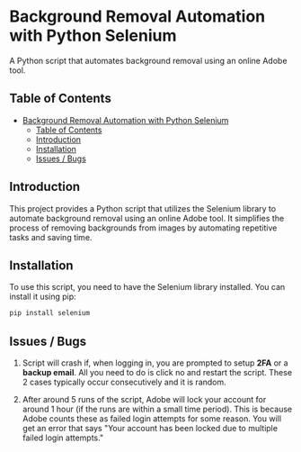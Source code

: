 # Background Removal Automation with Python Selenium

A Python script that automates background removal using an online Adobe tool.

## Table of Contents

- [Background Removal Automation with Python Selenium](#background-removal-automation-with-python-selenium)
  - [Table of Contents](#table-of-contents)
  - [Introduction](#introduction)
  - [Installation](#installation)
  - [Issues / Bugs](#issues--bugs)

## Introduction

This project provides a Python script that utilizes the Selenium library to automate background removal using an online Adobe tool. It simplifies the process of removing backgrounds from images by automating repetitive tasks and saving time. 


## Installation

To use this script, you need to have the Selenium library installed. You can install it using pip:

```bash
pip install selenium
```

## Issues / Bugs

1. Script will crash if, when logging in, you are prompted to setup **2FA** or a **backup email**. All you need to do is click no and restart the script. These 2 cases typically occur consecutively and it is random.
   
2. After around 5 runs of the script, Adobe will lock your account for around 1 hour (if the runs are within a small time period). This is because Adobe counts these as failed login attempts for some reason. You will get an error that says "Your account has been locked due to multiple failed login attempts."
